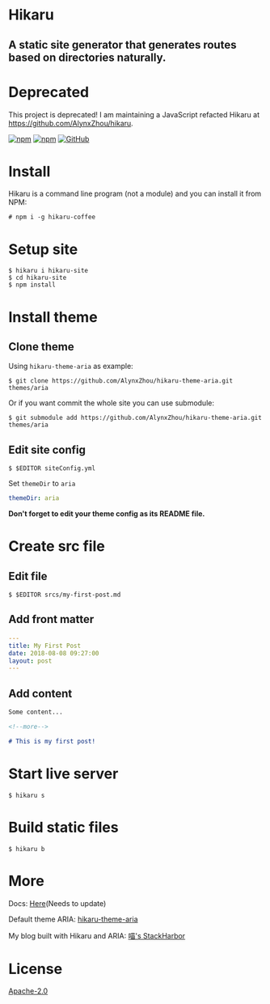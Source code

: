 Hikaru
======

A static site generator that generates routes based on directories naturally.
-----------------------------------------------------------------------------

# Deprecated

This project is deprecated! I am maintaining a JavaScript refacted Hikaru at <https://github.com/AlynxZhou/hikaru>.

[![npm](https://img.shields.io/npm/v/hikaru-coffee.svg?style=for-the-badge)](https://www.npmjs.com/package/hikaru-coffee)
[![npm](https://img.shields.io/npm/dt/hikaru-coffee.svg?style=for-the-badge)](https://www.npmjs.com/package/hikaru-coffee)
[![GitHub](https://img.shields.io/github/license/AlynxZhou/hikaru.svg?style=for-the-badge)](https://github.com/AlynxZhou/hikaru/blob/master/LICENSE)

# Install

Hikaru is a command line program (not a module) and you can install it from NPM:

```
# npm i -g hikaru-coffee
```

# Setup site

```
$ hikaru i hikaru-site
$ cd hikaru-site
$ npm install
```

# Install theme

## Clone theme

Using `hikaru-theme-aria` as example:

```
$ git clone https://github.com/AlynxZhou/hikaru-theme-aria.git themes/aria
```

Or if you want commit the whole site you can use submodule:

```
$ git submodule add https://github.com/AlynxZhou/hikaru-theme-aria.git themes/aria
```

## Edit site config

```
$ $EDITOR siteConfig.yml
```

Set `themeDir` to `aria`

```yaml
themeDir: aria
```

**Don't forget to edit your theme config as its README file.**

# Create src file

## Edit file

```
$ $EDITOR srcs/my-first-post.md
```

## Add front matter

```yaml
---
title: My First Post
date: 2018-08-08 09:27:00
layout: post
---
```

## Add content

```markdown
Some content...

<!--more-->

# This is my first post!
```

# Start live server

```
$ hikaru s
```

# Build static files

```
$ hikaru b
```

# More

Docs: [Here](docs/en/index.md)(Needs to update)

Default theme ARIA: [hikaru-theme-aria](https://github.com/AlynxZhou/hikaru-theme-aria/)

My blog built with Hikaru and ARIA: [喵's StackHarbor](https://sh.alynx.moe/)

# License

[Apache-2.0](LICENSE)

